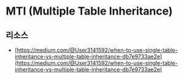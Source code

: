 # MTI \(Multiple Table Inheritance\)

## 리소스

* [https://medium.com/@User3141592/when-to-use-single-table-inheritance-vs-multiple-table-inheritance-db7e9733ae2e](https://medium.com/@User3141592/when-to-use-single-table-inheritance-vs-multiple-table-inheritance-db7e9733ae2e)

